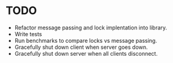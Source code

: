# TODO

- Refactor message passing and lock implentation into library.
- Write tests
- Run benchmarks to compare locks vs message passing.
- Gracefully shut down client when server goes down.
- Gracefully shut down server when all clients disconnect.